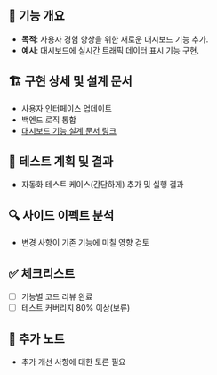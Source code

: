 ## 🎯 기능 개요
- **목적**: 사용자 경험 향상을 위한 새로운 대시보드 기능 추가.
- **예시**: 대시보드에 실시간 트래픽 데이터 표시 기능 구현.

## 🏗 구현 상세 및 설계 문서
- 사용자 인터페이스 업데이트
- 백엔드 로직 통합
- [대시보드 기능 설계 문서 링크](#)

## 🧪 테스트 계획 및 결과
- 자동화 테스트 케이스(간단하게) 추가 및 실행 결과

## 🔍 사이드 이펙트 분석
- 변경 사항이 기존 기능에 미칠 영향 검토

## ✅ 체크리스트
- [ ] 기능별 코드 리뷰 완료
- [ ] 테스트 커버리지 80% 이상(보류)

## 📝 추가 노트
- 추가 개선 사항에 대한 토론 필요
